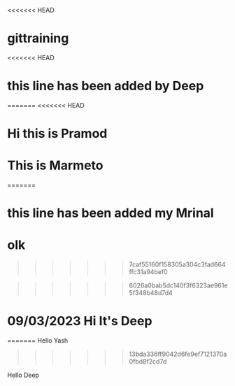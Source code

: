 <<<<<<< HEAD
# gittraining
<<<<<<< HEAD
# this line has been added by Deep
=======
<<<<<<< HEAD
# Hi this is Pramod
# This is Marmeto
=======
# this line has been added my Mrinal
# olk
>>>>>>> 7caf55160f158305a304c3fad664ffc31a94bef0

>>>>>>> 6026a0bab5dc140f3f6323ae961e5f348b48d7d4

# 09/03/2023  Hi It's Deep
=======
Hello Yash
>>>>>>> 13bda336ff9042d6fe9ef7121370a0fbd8f2cd7d

Hello Deep 
